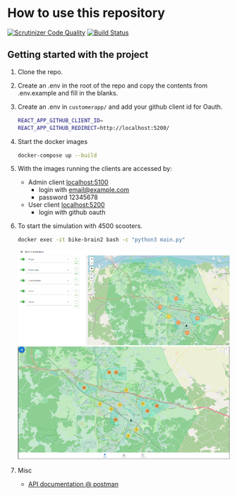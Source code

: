# How to use this repository

[![Scrutinizer Code Quality](https://scrutinizer-ci.com/g/virtuella-team/vteam/badges/quality-score.png?b=main)](https://scrutinizer-ci.com/g/virtuella-team/vteam/?branch=main)
[![Build Status](https://scrutinizer-ci.com/g/virtuella-team/vteam/badges/build.png?b=main)](https://scrutinizer-ci.com/g/virtuella-team/vteam/build-status/main)

## Getting started with the project

1. Clone the repo.

1. Create an .env in the root of the repo and copy the contents from .env.example
   and fill in the blanks.

1. Create an .env in `customerapp/` and add your github client id for Oauth.

   ```bash
   REACT_APP_GITHUB_CLIENT_ID=
   REACT_APP_GITHUB_REDIRECT=http://localhost:5200/
   ```

1. Start the docker images

   ```bash
   docker-compose up --build
   ```

1. With the images running the clients are accessed by:

   - Admin client [localhost:5100](http://localhost:5100)
     - login with email@example.com
     - password 12345678
   - User client [localhost:5200](http://localhost:5200)
     - login with github oauth

1. To start the simulation with 4500 scooters.

   ```bash
   docker exec -it bike-brain2 bash -c "python3 main.py"

   ```

   ![Admin client](./images/eskilstuna-readme-small.png "Admin client")
   ![User client](./images/eskilstuna-readme-client-small.png "User client")

1. Misc
   - [API documentation @ postman](https://www.postman.com/grey-desert-944094/workspace/vteam-8/collection/24625188-0cbaee60-493f-4d98-b655-87160d21dc98?action=share&creator=24625188)
